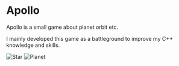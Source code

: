 # Apollo

Apollo is a small game about planet orbit etc.

I mainly developed this game as a battleground to improve my C++ knowledge and skills.

![Star](https://github.com/Odex64/Apollo/blob/master/docs/Star.gif?raw=true)
![Planet](https://github.com/Odex64/Apollo/blob/master/docs/Planet.gif?raw=true)